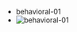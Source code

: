 * behavioral-01
* ![behavioral-01](https://user-images.githubusercontent.com/94387721/142724024-57259690-bafa-4800-a56f-73d3f3f55dd9.png)
